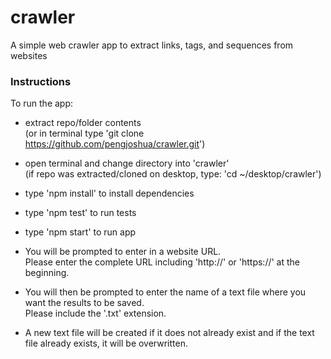 # crawler
A simple web crawler app to extract links, tags, and sequences from websites

### Instructions 

To run the app:  
* extract repo/folder contents   
(or in terminal type 'git clone https://github.com/pengjoshua/crawler.git')
* open terminal and change directory into 'crawler'  
(if repo was extracted/cloned on desktop, type: 'cd ~/desktop/crawler')  
* type 'npm install' to install dependencies  
* type 'npm test' to run tests  
* type 'npm start' to run app  

* You will be prompted to enter in a website URL.  
Please enter the complete URL including 'http://' or 'https://' at the beginning.  
* You will then be prompted to enter the name of a text file where you want the results to be saved.  
Please include the '.txt' extension.   
* A new text file will be created if it does not already exist and if the text file already exists, it will be overwritten.  
